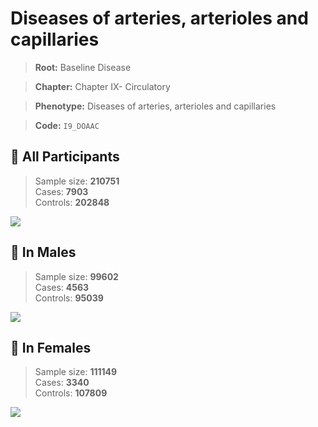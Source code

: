 # Diseases of arteries, arterioles and capillaries

> **Root:** Baseline Disease  

> **Chapter:** Chapter IX- Circulatory  

> **Phenotype:** Diseases of arteries, arterioles and capillaries  

> **Code:** `I9_DOAAC`

## 🧪 All Participants  
> Sample size: **210751**  
> Cases: **7903**  
> Controls: **202848**
<img src="/Disease/Figures/ALL/Incidence/I9_DOAAC.png"/>
<CsvTable src="/public/Disease/Data/ALL/Incidence/COX_I9_DOAAC.csv" label="🔍 View full results" />

## 👨 In Males  
> Sample size: **99602**  
> Cases: **4563**  
> Controls: **95039**
<img src="/Disease/Figures/Male/Incidence/I9_DOAAC.png"/>
<CsvTable src="/public/Disease/Data/Male/Incidence/COX_I9_DOAAC.csv" label="🔍 View full results" />

## 👩 In Females  
> Sample size: **111149**  
> Cases: **3340**  
> Controls: **107809**
<img src="/Disease/Figures/Female/Incidence/I9_DOAAC.png"/>
<CsvTable src="/public/Disease/Data/Female/Incidence/COX_I9_DOAAC.csv" label="🔍 View full results" />
